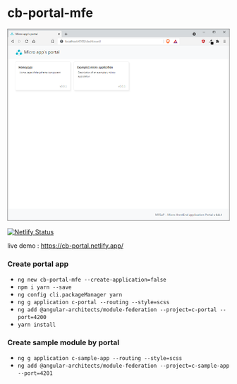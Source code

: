 # cb-portal-mfe

![alt text](https://raw.githubusercontent.com/CrisBogucki/cb-portal-mfe/master/assets/demo2.png)

[![Netlify Status](https://api.netlify.com/api/v1/badges/a090ec02-0dcd-460b-b96d-6b5d92979de8/deploy-status)](https://app.netlify.com/sites/cb-portal/deploys)


live demo : https://cb-portal.netlify.app/

### Create portal app
- `ng new cb-portal-mfe --create-application=false`
- `npm i yarn --save`
- `ng config cli.packageManager yarn`
- `ng g application c-portal --routing --style=scss`
- `ng add @angular-architects/module-federation --project=c-portal --port=4200`
- `yarn install`

### Create sample module by portal
- `ng g application c-sample-app --routing --style=scss`
- `ng add @angular-architects/module-federation --project=c-sample-app --port=4201`
